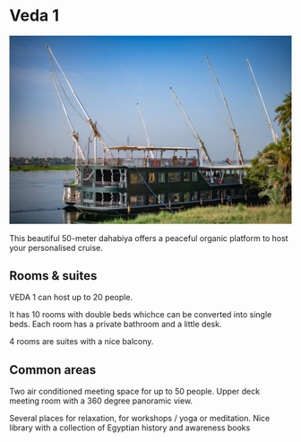 # Veda 1 

![](img/veda1.jpeg)

This beautiful 50-meter dahabiya offers a peaceful organic platform to host your personalised cruise.

## Rooms & suites

VEDA 1 can host up to 20 people.

It has 10 rooms with double beds whichce can be converted into single beds. Each room has a private bathroom and a little desk.

4 rooms are suites with a nice balcony. 

## Common areas

Two air conditioned meeting space for up to 50 people.
Upper deck meeting room with a 360 degree panoramic view.

Several places for relaxation, for workshops / yoga or meditation. Nice library with a collection of Egyptian history and awareness books